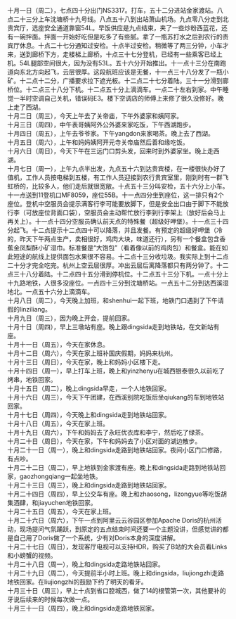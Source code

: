 十月一日（周二），七点四十分出门NS3317。打车，五十二分进站金家渡站。八点二十三分上车沈塘桥十九号线。八点五十八到出站萧山机场。九点零八分走到北贵宾厅，选座安全通道靠窗54L。早饭供应是九点结束，夹了一些炒粉西蓝花，还有一碗拌面。拌面一开始好吃但是吃多了有些腻。拿了一瓶苏打水之后到农行的贵宾厅休息。十点二十七分通知过安检。十点半过安检。稍微等了两三分钟，小车才来，送到廊桥下方，走楼梯上廊桥。十点三十七分登机，已经有一些乘客已经上机。54L腿部空间很大，因为没有53L。五十六分开始推出。十一点十三分在南跑道向东北方向起飞，云层很厚。这段航班应该是无餐，十一点三十八分发了一瓶小矿。十二点十二分，广播要求拉下遮光板。十二点二十七分着陆。三十一分滑到廊桥位。十二点三十八分下机。十二点五十分上滴滴车。一点二十左右到家。中午睡觉一半时空调自己关机，错误码E3。楼下空调店的师傅上来修了很久没修好。晚上走了西湖。</br>
十月二日（周三），今天上午去了关帝庙，下午外婆家和姨阿家。</br>
十月三日（周四），中午表哥姨阿外公外婆来家吃饭，下午西湖跑步。</br>
十月四日（周五），上午去爷爷家。下午yangdon来家喝茶。晚上去了西湖。</br>
十月五日（周六），上午和妈妈姨阿开元寺关帝庙然后善和缘吃饭。</br>
十月六日（周日），今天下午在三远门口剪头发，回来时到外婆家坐。晚上走西湖。</br>
十月七日（周一），上午九点半出发，九点五十六到达贵宾楼，在一楼很快办好了值机，工作人员按电梯到五楼，有工作人员迎接到农行贵宾室里，刚到时有一群飞虹桥的，比较多人，他们走后就很宽敞。十点五十三分叫安检，五十六分上小车。十一点送到11登机口MF8059，座位55B。十一点四分坐到座位，这一排只有2个座位。登机中空服员会提示满客行李可能要放脚下，但是安全出口由于脚下不能放行李（可放座位背面口袋），空服员会主动帮忙放行李到行李架上（放好后会马上再关上）。十一点十四分空服员确认前天点的特殊餐（超级好呷堡）。十一点三十四分起飞。十二点提示十二点四十可以降落，并且发餐。有预定的超级好呷堡（冷的，昨天下午两点生产，卖相很好，鸡肉大块，味道还行），另有一个餐盒包含香蕉金凤梨酥小矿湿巾。标准餐是“大饱包”（看着像以前的鸡肉包）和餐盒。能在如此短途的航线上提供面包水果很不容易。十二点十三分收垃圾。我实际上到十二点二十分才完全吃完。杭州上空云层很厚。冲出云层后离降落都只有两分钟了。十二点三十八分着陆。十二点四十五分滑到停机位。十二点五十三分下机。一点十分上十九路地铁，人很多没座位。一点四十三分到沈塘桥站。一点五十二分到达西溪湿地北。一点五十六分上滴滴车。</br>
十月八日（周二），今天晚上加班，和shenhui一起下班，地铁门口遇到了下午请假的linziliang。</br>
十月九日（周三），因为晚上开会，提前回家。</br>
十月十日（周四），早上三墩站有座。晚上跟dingsida走到地铁站，在文新站有座。</br>
十月十一日（周五），今天在家休息。</br>
十月十二日（周六），今天在家上班补国庆假期，妈妈来杭州。</br>
十月十三日（周日），今天在家，晚上和妈妈小区楼下走。</br>
十月十四日（周一），早上打车上班，晚上和yinzhenyu在城西银泰很久以前吃了烤串，地铁回家。</br>
十月十五日（周二），晚上dingsida早走，一个人地铁回家。</br>
十月十六日（周三），今天下午团建，在西溪别院吃饭后坐qiukang的车到地铁站回家。</br>
十月十七日（周四），今天晚上和dingsida走到地铁站回家。</br>
十月十八日（周五），今天在家上班。</br>
十月十九日（周六），下午和妈妈去了永旺优衣库和李宁，然后吃了绿茶。</br>
十月二十日（周日），今天在家，下午和妈妈去了小区对面的湖边散步。</br>
十月二十一日（周一），晚上和dingsida走路到地铁站回家。夜间小区门口修路，有点吵。</br>
十月二十二日（周二），早上地铁到金家渡有座。晚上和dingsida走路到地铁站回家，gaozhongqiang一起坐地铁。</br>
十月二十三日（周三），晚上和dingsida走路到地铁站回家。</br>
十月二十四日（周四），早上公交车有座。晚上和zhaosong，lizongyue等吃饭胡集酒肆，和jiayuchen地铁回家。</br>
十月二十五日（周五），今天在家上班。</br>
十月二十六日（周六），下午一点到阿里云云谷园区参加Apache Doris的杭州活动，现场提问气氛踊跃，到原定的五点结束时间还要一个主题没讲，但感觉讲的都是自己用了Doris做了一个系统，少有对Doris本身的深度讲解。</br>
十月二十七日（周日），发现客厅电视可以支持HDR，购买了B站的大会员看Links和小螃蟹的视频。</br>
十月二十八日（周一），晚上和dingsida走路地铁站回家。</br>
十月二十九日（周二），今天提前半小时上班。晚上和dingsida，liujiongzhi走路地铁回家。在liujiongzhi的鼓励下约了明天的看牙。</br>
十月三十日（周三），早上十点到省口腔城西，做了14的根管第一次，其他要补的牙说后续来的时候每次做一点。</br>
十月三十一日（周四），晚上和dingsida走路地铁回家。</br>
